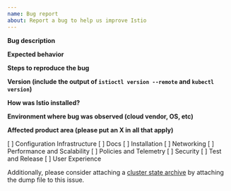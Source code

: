 ```yaml
---
name: Bug report
about: Report a bug to help us improve Istio
---
```


**Bug description**

**Expected behavior**

**Steps to reproduce the bug**

**Version (include the output of `istioctl version --remote` and `kubectl version`)**

**How was Istio installed?**

**Environment where bug was observed (cloud vendor, OS, etc)**

**Affected product area (please put an X in all that apply)**

[ ] Configuration Infrastructure
[ ] Docs
[ ] Installation
[ ] Networking
[ ] Performance and Scalability
[ ] Policies and Telemetry
[ ] Security
[ ] Test and Release
[ ] User Experience

Additionally, please consider attaching a [cluster state archive](http://istio.io/help/bugs/#generating-a-cluster-state-archive) by attaching
the dump file to this issue.

